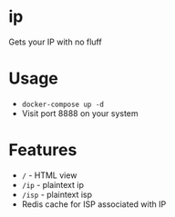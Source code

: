 # ip
Gets your IP with no fluff

# Usage
+ `docker-compose up -d`
+ Visit port 8888 on your system

# Features
+ `/` - HTML view
+ `/ip` - plaintext ip
+ `/isp` - plaintext isp
+ Redis cache for ISP associated with IP